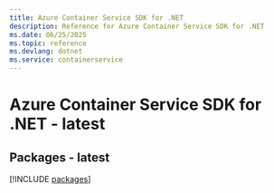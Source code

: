 ```yaml
---
title: Azure Container Service SDK for .NET
description: Reference for Azure Container Service SDK for .NET
ms.date: 06/25/2025
ms.topic: reference
ms.devlang: dotnet
ms.service: containerservice
---
```

# Azure Container Service SDK for .NET - latest
## Packages - latest
[!INCLUDE [packages](container-service-index.md)]